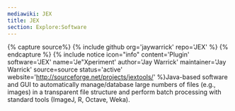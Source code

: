 ```yaml
---
mediawiki: JEX
title: JEX
section: Explore:Software
---
```



{% capture source%}
{% include github org='jaywarrick' repo='JEX' %}
{% endcapture %}
{% include notice icon="info" content='Plugin' software='JEX' name='Je"Xperiment' author='Jay Warrick' maintainer='Jay Warrick' source=source status='active' website='http://sourceforge.net/projects/jextools/' %}Java-based software and GUI to automatically manage/database large numbers of files (e.g., images) in a transparent file structure and perform batch processing with standard tools (ImageJ, R, Octave, Weka).

 

